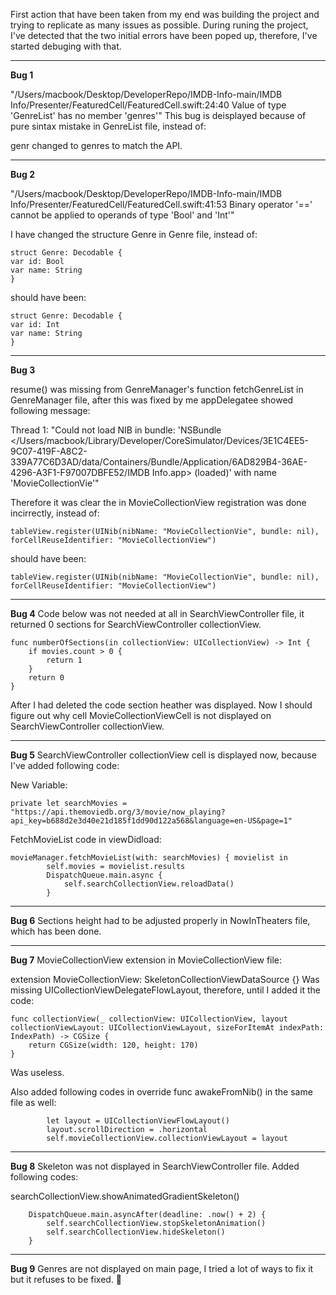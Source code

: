 First action that have been taken from my end was building the project and trying to replicate as many issues as possible. During runing the project, I've detected that the two initial errors have been poped up, therefore, I've started debuging with that.
________________________
**Bug 1**

"/Users/macbook/Desktop/DeveloperRepo/IMDB-Info-main/IMDB Info/Presenter/FeaturedCell/FeaturedCell.swift:24:40 Value of type 'GenreList' has no member 'genres'"
This bug is deisplayed because of pure sintax mistake in GenreList file, instead of:

genr changed to genres to match the API.
________________________
**Bug 2**

"/Users/macbook/Desktop/DeveloperRepo/IMDB-Info-main/IMDB Info/Presenter/FeaturedCell/FeaturedCell.swift:41:53 Binary operator '==' cannot be applied to operands of type 'Bool' and 'Int'"

I have changed the structure Genre in Genre file, instead of:

    struct Genre: Decodable {
    var id: Bool
    var name: String
    }
    
should have been:

    struct Genre: Decodable {
    var id: Int
    var name: String
    }
________________________
**Bug 3**

resume() was missing from GenreManager's function fetchGenreList in GenreManager file, after this was fixed by me appDelegatee showed following message:

Thread 1: "Could not load NIB in bundle: 'NSBundle </Users/macbook/Library/Developer/CoreSimulator/Devices/3E1C4EE5-9C07-419F-A8C2-339A77C6D3AD/data/Containers/Bundle/Application/6AD829B4-36AE-4296-A3F1-F97007DBFE52/IMDB Info.app> (loaded)' with name 'MovieCollectionVie'"

Therefore it was clear the in MovieCollectionView registration was done incirrectly, instead of:

    tableView.register(UINib(nibName: "MovieCollectionVie", bundle: nil), forCellReuseIdentifier: "MovieCollectionView")

should have been:

    tableView.register(UINib(nibName: "MovieCollectionVie", bundle: nil), forCellReuseIdentifier: "MovieCollectionView")
________________________
**Bug 4**
Code below was not needed at all in SearchViewController file, it returned 0 sections for SearchViewController collectionView.

    func numberOfSections(in collectionView: UICollectionView) -> Int {
        if movies.count > 0 {
            return 1
        }
        return 0
    }

After I had deleted the code section heather was displayed.
Now I should figure out why cell MovieCollectionViewCell is not displayed on SearchViewController collectionView.
________________________
**Bug 5**
SearchViewController collectionView cell is displayed now, because I've added following code:

New Variable:

    private let searchMovies = "https://api.themoviedb.org/3/movie/now_playing?api_key=b688d2e3d40e21d185f1dd90d122a568&language=en-US&page=1"

FetchMovieList code in viewDidload:

    movieManager.fetchMovieList(with: searchMovies) { movielist in
            self.movies = movielist.results
            DispatchQueue.main.async {
                self.searchCollectionView.reloadData()
            }
________________________
**Bug 6**
Sections height had to be adjusted properly in NowInTheaters file, which has been done.
________________________
**Bug 7**
MovieCollectionView extension in MovieCollectionView file:

extension MovieCollectionView: SkeletonCollectionViewDataSource {}
Was missing UICollectionViewDelegateFlowLayout, therefore, until I added it the code:

    func collectionView(_ collectionView: UICollectionView, layout collectionViewLayout: UICollectionViewLayout, sizeForItemAt indexPath: 
    IndexPath) -> CGSize {
        return CGSize(width: 120, height: 170)
    }
Was useless.

Also added following codes in  override func awakeFromNib() in the same file as well:

            let layout = UICollectionViewFlowLayout()
            layout.scrollDirection = .horizontal
            self.movieCollectionView.collectionViewLayout = layout
________________________
**Bug 8**
Skeleton was not displayed in SearchViewController file.
Added following codes:

searchCollectionView.showAnimatedGradientSkeleton()
        
        DispatchQueue.main.asyncAfter(deadline: .now() + 2) {
            self.searchCollectionView.stopSkeletonAnimation()
            self.searchCollectionView.hideSkeleton()
        }
________________________
**Bug 9**
Genres are not displayed on main page, I tried a lot of ways to fix it but it refuses to be fixed. 🥲
